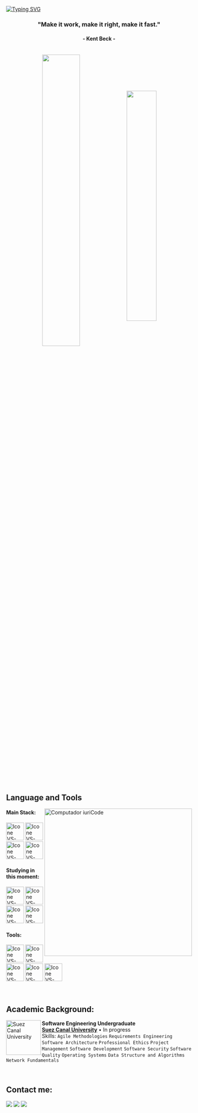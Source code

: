 [![Typing SVG](https://readme-typing-svg.herokuapp.com?color=FF3670&size=35&center=true&vCenter=true&width=1000&lines=Welcome+to+my+GitHub+profile!;My+name+is+Ahmad+Abdelrazik;I'm+Software+Engineering+Student)](https://git.io/typing-svg)

<h3 align="center">"Make it work, make it right, make it fast."</h3>
<h4 align="center">- Kent Beck -</h4>

<br>

<div align="center" style="margin-bottom:200px">
 <img width=45% align="center" src="https://github-readme-stats.vercel.app/api?username=AhmadAbdelrazik&theme=radical&show_icons=true" />
 <img width=40% align="center" src="https://github-readme-stats.vercel.app/api/top-langs/?username=AhmadAbdelrazik&layout=compact&theme=radical" />
</div>


<br>

## Language and Tools

<img src="https://raw.githubusercontent.com/MicaelliMedeiros/micaellimedeiros/master/image/computer-illustration.png" min-width="400px" max-width="400px" width="400px" align="right" alt="Computador iuriCode">

#### Main Stack:
  [<img height="48px" width="48px" alt="Icone VS-Code" src="https://skillicons.dev/icons?i=js"/>](https://developer.mozilla.org/en-US/docs/Web/JavaScript)
  [<img height="48px" width="48px" alt="Icone VS-Code" src="https://skillicons.dev/icons?i=nodejs"/>](https://nodejs.org/en)
  [<img height="48px" width="48px" alt="Icone VS-Code" src="https://skillicons.dev/icons?i=express"/>](https://expressjs.com/)
  [<img height="48px" width="48px" alt="Icone VS-Code" src="https://skillicons.dev/icons?i=mongodb"/>](https://www.mongodb.com/)  

#### Studying in this moment:

  [<img height="48px" width="48px" alt="Icone VS-Code" src="https://skillicons.dev/icons?i=nodejs"/>](https://nodejs.org/en)
  [<img height="48px" width="48px" alt="Icone VS-Code" src="https://skillicons.dev/icons?i=express"/>](https://expressjs.com/)
  [<img height="48px" width="48px" alt="Icone VS-Code" src="https://skillicons.dev/icons?i=ts"/>](https://www.typescriptlang.org/)
  [<img height="48px" width="48px" alt="Icone VS-Code" src="https://skillicons.dev/icons?i=mysql"/>](https://www.mysql.com/)


#### Tools:

  [<img height="48px" width="48px" alt="Icone VS-Code" src="https://skillicons.dev/icons?i=vscode"/>](https://code.visualstudio.com/)
  [<img height="48px" width="48px" alt="Icone VS-Code" src="https://skillicons.dev/icons?i=neovim"/>](https://neovim.io/)
  [<img height="48px" width="48px" alt="Icone VS-Code" src="https://skillicons.dev/icons?i=github"/>](https://github.com/)
  [<img height="48px" width="48px" alt="Icone VS-Code" src="https://skillicons.dev/icons?i=git"/>](https://git-scm.com/)
  [<img height="48px" width="48px" alt="Icone VS-Code" src="https://skillicons.dev/icons?i=ubuntu"/>](https://ubuntu.com/)

<br>

## Academic Background:

[<img align="left" height="94px" width="94px" alt="Suez Canal University" src="https://scu.eg/storage/2023/03/%D8%AC%D8%A7%D9%85%D8%B9%D8%A9-%D9%82%D9%86%D8%A7%D8%A9-%D8%A7%D9%84%D8%B3%D9%88%D9%8A%D8%B3.png"/>](https://suez.edu.eg/ar/en/)
**Software Engineering Undergraduate** \
[**Suez Canal University**](https://suez.edu.eg/ar/en/%D9%83%D9%84%D9%8A%D8%A9-%D8%A7%D9%84%D9%87%D9%86%D8%AF%D8%B3%D8%A9/)  • In progress\
Skills: `Agile Methodologies` `Requirements Engineering` `Software Architecture` `Professional Ethics`
`Project Management` `Software Development` `Software Security` `Software Quality` `Operating Systems`
`Data Structure and Algorithms` `Network Fundamentals`

<br>

## Contact me:
<div>
<a href="https://www.instagram.com/y_m_k.02/" target="_blank"><img loading="lazy" src="https://img.shields.io/badge/-Instagram-%23E4405F?style=for-the-badge&logo=instagram&logoColor=white" target="_blank"></a>
<a href = "mailto: ahmadabdelrazik159@gmail.com"><img loading="lazy" src="https://img.shields.io/badge/Gmail-D14836?style=for-the-badge&logo=gmail&logoColor=white" target="_blank"></a>
<a href="https://www.linkedin.com/in/AhmadAbdelrazik/" target="_blank"><img loading="lazy" src="https://img.shields.io/badge/-LinkedIn-%230077B5?style=for-the-badge&logo=linkedin&logoColor=white" target="_blank"></a>   
</div>
